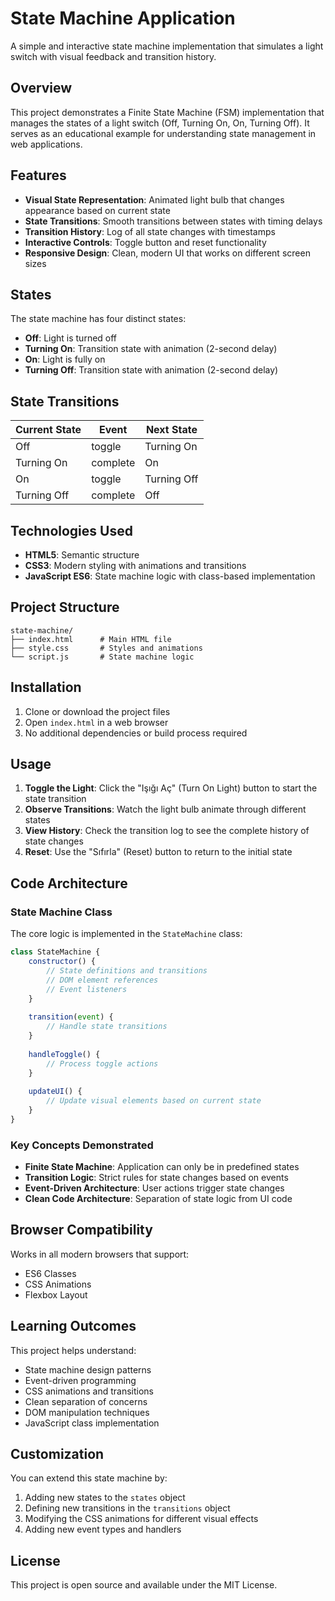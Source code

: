 # State Machine Application

A simple and interactive state machine implementation that simulates a light switch with visual feedback and transition history.

## Overview

This project demonstrates a Finite State Machine (FSM) implementation that manages the states of a light switch (Off, Turning On, On, Turning Off). It serves as an educational example for understanding state management in web applications.

## Features

- **Visual State Representation**: Animated light bulb that changes appearance based on current state
- **State Transitions**: Smooth transitions between states with timing delays
- **Transition History**: Log of all state changes with timestamps
- **Interactive Controls**: Toggle button and reset functionality
- **Responsive Design**: Clean, modern UI that works on different screen sizes

## States

The state machine has four distinct states:

- **Off**: Light is turned off
- **Turning On**: Transition state with animation (2-second delay)
- **On**: Light is fully on
- **Turning Off**: Transition state with animation (2-second delay)

## State Transitions

| Current State | Event | Next State |
|---------------|-------|------------|
| Off | toggle | Turning On |
| Turning On | complete | On |
| On | toggle | Turning Off |
| Turning Off | complete | Off |

## Technologies Used

- **HTML5**: Semantic structure
- **CSS3**: Modern styling with animations and transitions
- **JavaScript ES6**: State machine logic with class-based implementation

## Project Structure

```
state-machine/
├── index.html      # Main HTML file
├── style.css       # Styles and animations
└── script.js       # State machine logic
```

## Installation

1. Clone or download the project files
2. Open `index.html` in a web browser
3. No additional dependencies or build process required

## Usage

1. **Toggle the Light**: Click the "Işığı Aç" (Turn On Light) button to start the state transition
2. **Observe Transitions**: Watch the light bulb animate through different states
3. **View History**: Check the transition log to see the complete history of state changes
4. **Reset**: Use the "Sıfırla" (Reset) button to return to the initial state

## Code Architecture

### State Machine Class

The core logic is implemented in the `StateMachine` class:

```javascript
class StateMachine {
    constructor() {
        // State definitions and transitions
        // DOM element references
        // Event listeners
    }
    
    transition(event) {
        // Handle state transitions
    }
    
    handleToggle() {
        // Process toggle actions
    }
    
    updateUI() {
        // Update visual elements based on current state
    }
}
```

### Key Concepts Demonstrated

- **Finite State Machine**: Application can only be in predefined states
- **Transition Logic**: Strict rules for state changes based on events
- **Event-Driven Architecture**: User actions trigger state changes
- **Clean Code Architecture**: Separation of state logic from UI code

## Browser Compatibility

Works in all modern browsers that support:
- ES6 Classes
- CSS Animations
- Flexbox Layout

## Learning Outcomes

This project helps understand:

- State machine design patterns
- Event-driven programming
- CSS animations and transitions
- Clean separation of concerns
- DOM manipulation techniques
- JavaScript class implementation

## Customization

You can extend this state machine by:

1. Adding new states to the `states` object
2. Defining new transitions in the `transitions` object
3. Modifying the CSS animations for different visual effects
4. Adding new event types and handlers

## License

This project is open source and available under the MIT License.